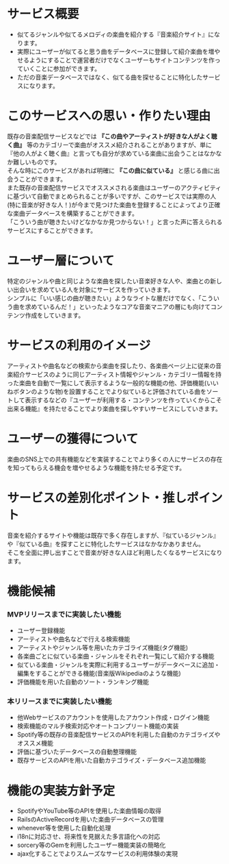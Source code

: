 # サービス概要
- 似てるジャンルや似てるメロディの楽曲を紹介する『音楽紹介サイト』になります。
- 実際にユーザーが似てると思う曲をデータベースに登録して紹介楽曲を増やせるようにすることで運営者だけでなくユーザーもサイトコンテンツを作っていくことに参加ができます。
- ただの音楽データベースではなく、似てる曲を探せることに特化したサービスになります。

# このサービスへの思い・作りたい理由
既存の音楽配信サービスなどでは __『この曲やアーティストが好きな人がよく聴く曲』__ 等のカテゴリーで楽曲がオススメ紹介されることがありますが、単に『他の人がよく聴く曲』と言っても自分が求めている楽曲に出会うことはなかなか難しいものです。
<br>
そんな時にこのサービスがあれば明確に __『この曲に似ている』__ と感じる曲に出会うことができます。
<br>
また既存の音楽配信サービスでオススメされる楽曲はユーザーのアクティビティに基づいて自動でまとめられることが多いですが、このサービスでは実際の人(特に音楽が好きな人！)が今まで見つけた楽曲を登録することによってより正確な楽曲データベースを構築することができます。
<br>
「こういう曲が聴きたいけどなかなか見つからない！」と言った声に答えられるサービスにすることができます。

# ユーザー層について
特定のジャンルや曲と同じような楽曲を探したい音楽好きな人や、楽曲との新しい出会いを求めている人を対象にサービスを作っていきます。
<br>
シンプルに「いい感じの曲が聴きたい」ようなライトな層だけでなく、「こういう曲を求めているんだ！」といったようなコアな音楽マニアの層にも向けてコンテンツ作成をしていきます。

# サービスの利用のイメージ
アーティストや曲名などの検索から楽曲を探したり、各楽曲ページ上に従来の音楽紹介サービスのように同じアーティスト情報やジャンル・カテゴリー情報を持った楽曲を自動で一覧にして表示するような一般的な機能の他、評価機能(いいねボタンのような物)を設置することでより似ていると評価されている曲をソートして表示するなどの『ユーザーが利用する・コンテンツを作っていくからこそ出来る機能』を持たせることでより楽曲を探しやすいサービスにしていきます。

# ユーザーの獲得について
楽曲のSNS上での共有機能などを実装することでより多くの人にサービスの存在を知ってもらえる機会を増やせるような機能を持たせる予定です。

# サービスの差別化ポイント・推しポイント
音楽を紹介するサイトや機能は既存で多く存在しますが、『似ているジャンル』や『似ている曲』を探すことに特化したサービスはなかなかありません。
<br>
そこを全面に押し出すことで音楽が好きな人ほど利用したくなるサービスになります。

# 機能候補
### MVPリリースまでに実装したい機能
- ユーザー登録機能
- アーティストや曲名などで行える検索機能
- アーティストやジャンル等を用いたカテゴライズ機能(タグ機能)
- 各楽曲ごとに似ている楽曲・ジャンルをそれぞれ一覧にして紹介する機能
- 似ている楽曲・ジャンルを実際に利用するユーザーがデータベースに追加・編集をすることができる機能(音楽版Wikipediaのような機能)
- 評価機能を用いた自動のソート・ランキング機能

### 本リリースまでに実装したい機能
- 他Webサービスのアカウントを使用したアカウント作成・ログイン機能
- 検索機能のマルチ検索対応やオートコンプリート機能の実装
- Spotify等の既存の音楽配信サービスのAPIを利用した自動のカテゴライズやオススメ機能
- 評価に基づいたデータベースの自動整理機能
- 既存サービスのAPIを用いた自動カテゴライズ・データベース追加機能

# 機能の実装方針予定
- SpotifyやYouTube等のAPIを使用した楽曲情報の取得
- RailsのActiveRecordを用いた楽曲データベースの管理
- whenever等を使用した自動化処理
- i18nに対応させ、将来性を見据えた多言語化への対応
- sorcery等のGemを利用したユーザー機能実装の簡略化
- ajax化することでよりスムーズなサービスの利用体験の実現
